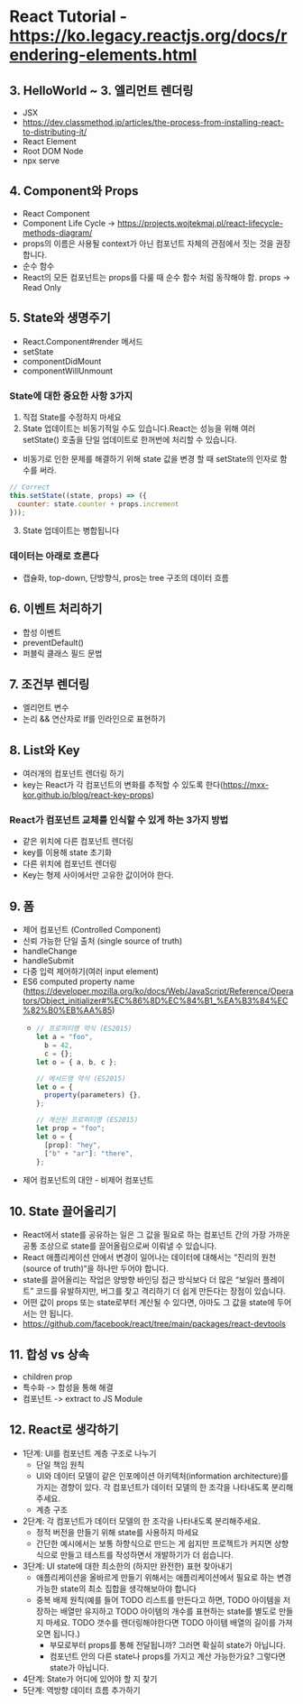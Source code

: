 # React Tutorial - https://ko.legacy.reactjs.org/docs/rendering-elements.html
## 3. HelloWorld ~ 3. 엘리먼트 렌더링
- JSX
- https://dev.classmethod.jp/articles/the-process-from-installing-react-to-distributing-it/
- React Element
- Root DOM Node
- npx serve
## 4. Component와 Props
- React Component
- Component Life Cycle -> https://projects.wojtekmaj.pl/react-lifecycle-methods-diagram/
- props의 이름은 사용될 context가 아닌 컴포넌트 자체의 관점에서 짓는 것을 권장합니다.
- 순수 함수
- React의 모든 컴포넌트는 props를 다룰 때 순수 함수 처럼 동작해야 함. props -> Read Only
## 5. State와 생명주기
- React.Component#render 메서드
- setState
- componentDidMount
- componentWillUnmount
### State에 대한 중요한 사항 3가지
1. 직접 State를 수정하지 마세요
2. State 업데이트는 비동기적일 수도 있습니다.React는 성능을 위해 여러 setState() 호출을 단일 업데이트로 한꺼번에 처리할 수 있습니다.
  - 비동기로 인한 문제를 해결하기 위해 state 값을 변경 할 때 setState의 인자로 함수를 써라.  
``` js
// Correct
this.setState((state, props) => ({
  counter: state.counter + props.increment
}));
```
3. State 업데이트는 병합됩니다

### 데이터는 아래로 흐른다
- 캡슐화, top-down, 단방향식, pros는 tree 구조의 데이터 흐름

## 6. 이벤트 처리하기
- 합성 이벤트
- preventDefault()
- 퍼블릭 클래스 필드 문법

## 7. 조건부 렌더링
- 엘리먼트 변수
- 논리 && 연산자로 If를 인라인으로 표현하기

## 8. List와 Key
- 여러개의 컴포넌트 렌더링 하기
- key는 React가 각 컴포넌트의 변화를 추적할 수 있도록 한다(https://mxx-kor.github.io/blog/react-key-props)
### React가 컴포넌트 교체를 인식할 수 있게 하는 3가지 방법
- 같은 위치에 다른 컴포넌트 렌더링
- key를 이용해 state 초기화
- 다른 위치에 컴포넌트 렌더링
- Key는 형제 사이에서만 고유한 값이어야 한다.

## 9. 폼
- 제어 컴포넌트 (Controlled Component)
- 신뢰 가능한 단일 출처 (single source of truth)
- handleChange
- handleSubmit
- 다중 입력 제어하기(여러 input element)
- ES6 computed property name (https://developer.mozilla.org/ko/docs/Web/JavaScript/Reference/Operators/Object_initializer#%EC%86%8D%EC%84%B1_%EA%B3%84%EC%82%B0%EB%AA%85)
  - ``` js
    // 프로퍼티명 약식 (ES2015)
    let a = "foo",
      b = 42,
      c = {};
    let o = { a, b, c };
    
    // 메서드명 약식 (ES2015)
    let o = {
      property(parameters) {},
    };
    
    // 계산된 프로퍼티명 (ES2015)
    let prop = "foo";
    let o = {
      [prop]: "hey",
      ["b" + "ar"]: "there",
    };
    ```
- 제어 컴포넌트의 대안 - 비제어 컴포넌트
## 10. State 끌어올리기
- React에서 state를 공유하는 일은 그 값을 필요로 하는 컴포넌트 간의 가장 가까운 공통 조상으로 state를 끌어올림으로써 이뤄낼 수 있습니다.
- React 애플리케이션 안에서 변경이 일어나는 데이터에 대해서는 “진리의 원천(source of truth)“을 하나만 두어야 합니다.
- state를 끌어올리는 작업은 양방향 바인딩 접근 방식보다 더 많은 “보일러 플레이트” 코드를 유발하지만, 버그를 찾고 격리하기 더 쉽게 만든다는 장점이 있습니다.
- 어떤 값이 props 또는 state로부터 계산될 수 있다면, 아마도 그 값을 state에 두어서는 안 됩니다.
- https://github.com/facebook/react/tree/main/packages/react-devtools

## 11. 합성 vs 상속
- children prop
- 특수화 -> 합성을 통해 해결
- 컴포넌트 -> extract to JS Module

## 12. React로 생각하기
- 1단계: UI를 컴포넌트 계층 구조로 나누기
  - 단일 책임 원칙
  - UI와 데이터 모델이 같은 인포메이션 아키텍처(information architecture)를 가지는 경향이 있다. 각 컴포넌트가 데이터 모델의 한 조각을 나타내도록 분리해주세요.
  - 계층 구조
- 2단계: 각 컴포넌트가 데이터 모델의 한 조각을 나타내도록 분리해주세요.
  - 정적 버전을 만들기 위해 state를 사용하지 마세요
  - 간단한 예시에서는 보통 하향식으로 만드는 게 쉽지만 프로젝트가 커지면 상향식으로 만들고 테스트를 작성하면서 개발하기가 더 쉽습니다.
- 3단계: UI state에 대한 최소한의 (하지만 완전한) 표현 찾아내기
  - 애플리케이션을 올바르게 만들기 위해서는 애플리케이션에서 필요로 하는 변경 가능한 state의 최소 집합을 생각해보아야 합니다
  - 중복 배제 원칙(예를 들어 TODO 리스트를 만든다고 하면, TODO 아이템을 저장하는 배열만 유지하고 TODO 아이템의 개수를 표현하는 state를 별도로 만들지 마세요. TODO 갯수를 렌더링해야한다면 TODO 아이템 배열의 길이를 가져오면 됩니다.)
    - 부모로부터 props를 통해 전달됩니까? 그러면 확실히 state가 아닙니다.
    - 컴포넌트 안의 다른 state나 props를 가지고 계산 가능한가요? 그렇다면 state가 아닙니다.
- 4단계: State가 어디에 있어야 할 지 찾기
- 5단계: 역방향 데이터 흐름 추가하기 

